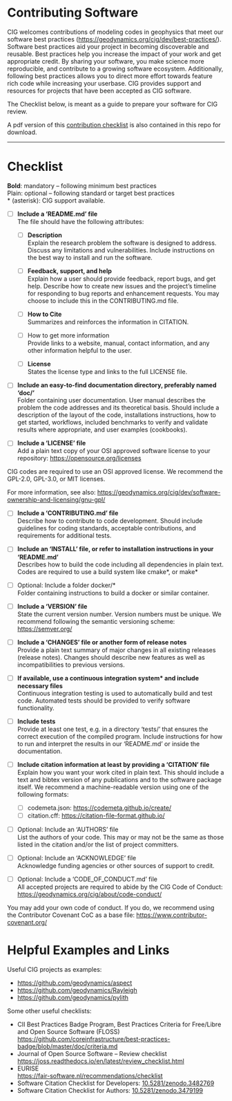 # Contributing Software

CIG welcomes contributions of modeling codes in geophysics that meet our software best practices (https://geodynamics.org/cig/dev/best-practices/). Software best practices aid your project in becoming discoverable and reusable. Best practices help you increase the impact of your work and get appropriate credit. By sharing your software, you make science more reproducible, and contribute to a growing software ecosystem. Additionally, following best practices allows you to direct more effort towards feature rich code while increasing your userbase. CIG provides support and resources for projects that have been accepted as CIG software.

The Checklist below, is meant as a guide to prepare your software for CIG review.

A pdf version of this [contribution checklist](ContributingChecklist.pdf) is also contained in this repo for download.

---
# Checklist

**Bold**: mandatory – following minimum best practices  
Plain: optional – following standard or target best practices  
\* (asterisk): CIG support available.

- [ ] **Include a ‘README.md’ file**  
The file should have the following attributes:

  - [ ] **Description**  
Explain the research problem the software is designed to address.  Discuss any limitations and vulnerabilities. Include instructions on the best way to install and run the software.

  - [ ] **Feedback, support, and help**  
Explain how a user should provide feedback, report bugs, and get help. Describe how to create new issues and the project’s timeline for responding to bug reports and enhancement requests. You may choose to include this in the CONTRIBUTING.md file.

  - [ ] **How to Cite**  
Summarizes and reinforces the information in CITATION.

  - [ ] How to get more information  
Provide links to a website, manual, contact information, and any other information helpful to the user.

  - [ ] **License**  
States the license type and links to the full LICENSE file.

- [ ] **Include an easy-to-find documentation directory, preferably named ‘doc/’**  
Folder containing user documentation. User manual describes the problem the code addresses and its theoretical basis.  Should include a description of the layout of the code, installations instructions, how to get started, workflows, included benchmarks to verify and validate results where appropriate, and user examples (cookbooks).

- [ ] **Include a ‘LICENSE’ file**  
Add a plain text copy of your OSI approved software license to your repository: https://opensource.org/licenses

CIG codes are required to use an OSI approved license. We recommend the GPL-2.0, GPL-3.0, or MIT licenses.

For more information, see also:
https://geodynamics.org/cig/dev/software-ownership-and-licensing/gnu-gpl/

- [ ] **Include a ‘CONTRIBUTING.md’ file**  
Describe how to contribute to code development.  Should include guidelines for coding standards, acceptable contributions, and requirements for additional tests.

- [ ] **Include an ‘INSTALL’ file, or refer to installation instructions in your ‘README.md’**  
Describes how to build the code including all dependencies in plain text. Codes are required to use a build system like cmake\*, or make\*

- [ ]	Optional: Include a folder docker/\*  
Folder containing instructions to build a docker or similar container.

- [ ] **Include a ‘VERSION’ file**  
State the current version number. Version numbers must be unique. We recommend following the semantic versioning scheme: https://semver.org/

- [ ] **Include a ‘CHANGES’ file or another form of release notes**  
Provide a plain text summary of major changes in all existing releases (release notes). Changes should describe new features as well as incompatibilities to previous versions.

- [ ] **If available, use a continuous integration system\* and include necessary files**  
Continuous integration testing is used to automatically build and test code.  Automated tests should be provided to verify software functionality.

- [ ] **Include tests**  
Provide at least one test, e.g. in a directory ‘tests/’ that ensures the correct execution of the compiled program. Include instructions for how to run and interpret the results in our ‘README.md’ or inside the documentation.

- [ ] **Include citation information at least by providing a ‘CITATION’ file**  
Explain how you want your work cited in plain text.  This should include a text and bibtex version of any publications and to the software package itself.
We recommend a machine-readable version using one of the following formats:  
  - [ ] codemeta.json:
https://codemeta.github.io/create/  
  - [ ] citation.cff:
https://citation-file-format.github.io/

- [ ] Optional: Include an ‘AUTHORS’ file  
List the authors of your code. This may or may not be the same as those listed in the citation and/or the list of project committers.

- [ ] Optional: Include an ‘ACKNOWLEDGE’ file  
Acknowledge funding agencies or other sources of support to credit.

- [ ] Optional: Include a ‘CODE_OF_CONDUCT.md’ file  
All accepted projects  are required to abide by the CIG Code of Conduct:
https://geodynamics.org/cig/about/code-conduct/

You may add your own code of conduct. If you do, we recommend using the Contributor Covenant CoC as a base file:
https://www.contributor-covenant.org/

# Helpful Examples and Links

Useful CIG projects as examples:
* https://github.com/geodynamics/aspect
* https://github.com/geodynamics/Rayleigh
* https://github.com/geodynamics/pylith

Some other useful checklists:
* CII Best Practices Badge Program, Best Practices Criteria for Free/Libre and Open Source Software (FLOSS)  
	https://github.com/coreinfrastructure/best-practices-badge/blob/master/doc/criteria.md
* Journal of Open Source Software – Review checklist  
	https://joss.readthedocs.io/en/latest/review_checklist.html
* EURISE  
	https://fair-software.nl/recommendations/checklist
* Software Citation Checklist for Developers:
  [10.5281/zenodo.3482769](https://zenodo.org/record/3482769#.YOdSGBNKhqs)
* Software Citation Checklist for Authors:
  [10.5281/zenodo.3479199](https://zenodo.org/record/3479199#.YOdR1RNKhqs)
